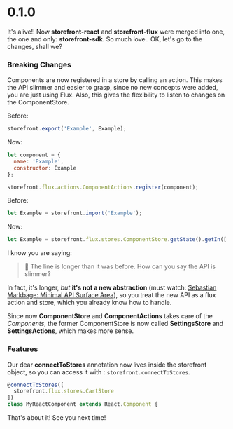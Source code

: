 # 0.1.0

It's alive!! Now **storefront-react** and **storefront-flux** were merged into one, the one and only: **storefront-sdk**. So much love.. OK, let's go to the changes, shall we?

### Breaking Changes

Components are now registered in a store by calling an action. This makes the API slimmer and easier to grasp, since no new concepts were added, you are just using Flux. Also, this gives the flexibility to listen to changes on the ComponentStore.

Before:
```js
storefront.export('Example', Example);
```
Now:
```js
let component = {
  name: 'Example',
  constructor: Example
};

storefront.flux.actions.ComponentActions.register(component);
```

Before:
```js
let Example = storefront.import('Example');
```

Now:
```js
let Example = storefront.flux.stores.ComponentStore.getState().getIn(['Example', 'constructor']);
```

I know you are saying:

> :information_desk_person: The line is longer than it was before. How can you say the API is slimmer?  

In fact, it's longer, *but* **it's not a new abstraction** (must watch: [Sebastian Markbage: Minimal API Surface Area](https://www.youtube.com/watch?v=4anAwXYqLG8)), so you treat the new API as a flux action and store, which you already know how to handle.

Since now **ComponentStore** and **ComponentActions** takes care of the *Components*, the former ComponentStore is now called **SettingsStore** and **SettingsActions**, which makes more sense.

### Features

Our dear **connectToStores** annotation now lives inside the storefront object, so you can access it with : `storefront.connectToStores`.

```js
@connectToStores([
  storefront.flux.stores.CartStore
])
class MyReactComponent extends React.Component {
```

That's about it! See you next time!
